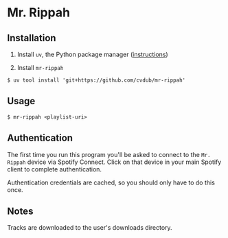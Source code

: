 # Mr. Rippah

## Installation
1. Install `uv`, the Python package manager ([instructions](https://docs.astral.sh/uv/getting-started/installation/))

2. Install `mr-rippah`
```console
$ uv tool install 'git+https://github.com/cvdub/mr-rippah'
```

## Usage
```console
$ mr-rippah <playlist-uri>
```

## Authentication
The first time you run this program you'll be asked to connect to the `Mr. Rippah` device via Spotify Connect. Click on that device in your main Spotify client to complete authentication.

Authentication credentials are cached, so you should only have to do this once.

## Notes
Tracks are downloaded to the user's downloads directory.
